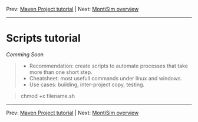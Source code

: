Prev: [Maven Project tutorial](docs/maven.md)    |    Next: [MontiSim overview](docs/montisim.md)

---


# Scripts tutorial

*Comming Soon*


> - Recommendation: create scripts to automate processes that take more than one short step.
> - Cheatsheet: most usefull commands under linux and windows.
> - Use cases: building, inter-project copy, testing.

> chmod +x filename.sh
---

Prev: [Maven Project tutorial](docs/maven.md)    |    Next: [MontiSim overview](docs/montisim.md)
